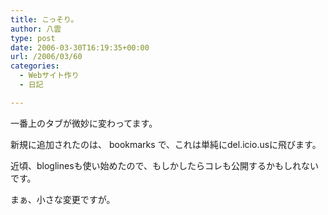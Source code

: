 ```yaml
---
title: こっそり。
author: 八雲
type: post
date: 2006-03-30T16:19:35+00:00
url: /2006/03/60
categories:
  - Webサイト作り
  - 日記

---
```

一番上のタブが微妙に変わってます。
  
新規に追加されたのは、 bookmarks で、これは単純にdel.icio.usに飛びます。
  
近頃、bloglinesも使い始めたので、もしかしたらコレも公開するかもしれないです。

まぁ、小さな変更ですが。